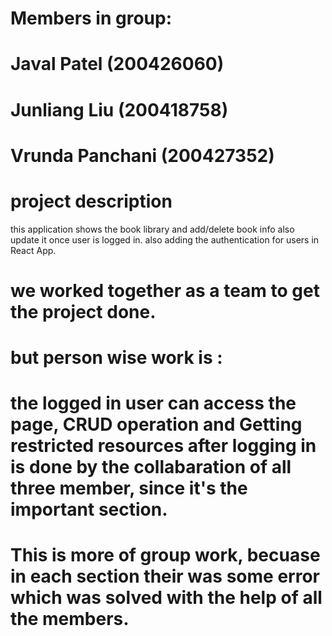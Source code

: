 # Members in group:
# Javal Patel (200426060)
# Junliang Liu (200418758)
# Vrunda Panchani (200427352)


# project description

this application shows the book library and add/delete book info also update it once user is logged in.
also adding the authentication for users in React App.

# we worked together as a team to get the project done.

# but person wise work is :
# the  logged in user can access the page, CRUD operation and Getting restricted resources after logging in is done by the collabaration of all three member, since it's the important section. 

# This is more of group work, becuase in each section their was some error which was solved with the help of all the members.



